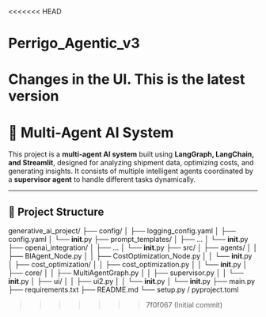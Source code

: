 <<<<<<< HEAD
# Perrigo_Agentic_v3
Changes in the UI. This is the latest version 
=======
# 🚀 Multi-Agent AI System

This project is a **multi-agent AI system** built using **LangGraph, LangChain, and Streamlit**, designed for analyzing shipment data, optimizing costs, and generating insights. It consists of multiple intelligent agents coordinated by a **supervisor agent** to handle different tasks dynamically.

---

## 📂 Project Structure

generative_ai_project/
  ├── config/
  │   ├── logging_config.yaml
  │   ├── config.yaml
  │   └── __init__.py
  ├── prompt_templates/
  │   ├── ...
  │   └── __init__.py
  ├── openai_integration/
  │   ├── ...
  │   └── __init__.py
  ├── src/
  │   ├── agents/
  │   │   ├── BIAgent_Node.py
  │   │   ├── CostOptimization_Node.py
  │   │   └── __init__.py
  │   ├── cost_optimization/
  │   │   ├── cost_optimization.py
  │   │   └── __init__.py
  │   ├── core/
  │   │   ├── MultiAgentGraph.py
  │   │   ├── supervisor.py
  │   │   └── __init__.py
  │   ├── ui/
  │   │   ├── ui2.py
  │   │   └── __init__.py
  │   └── __init__.py
  ├── main.py
  ├── requirements.txt
  ├── README.md
  └── setup.py / pyproject.toml
>>>>>>> 7f0f067 (Initial commit)
